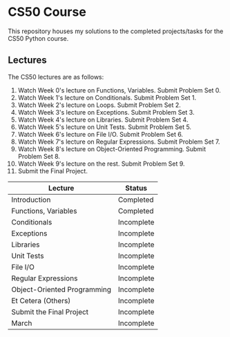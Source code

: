 # CS50 Course

This repository houses my solutions to the completed projects/tasks for the CS50 Python course.

## Lectures
The CS50 lectures are as follows:

1. Watch Week 0's lecture on Functions, Variables. Submit Problem Set 0.
2. Watch Week 1's lecture on Conditionals. Submit Problem Set 1.
3. Watch Week 2's lecture on Loops. Submit Problem Set 2.
4. Watch Week 3's lecture on Exceptions. Submit Problem Set 3.
5. Watch Week 4's lecture on Libraries. Submit Problem Set 4.
6. Watch Week 5's lecture on Unit Tests. Submit Problem Set 5.
7. Watch Week 6's lecture on File I/O. Submit Problem Set 6.
8. Watch Week 7's lecture on Regular Expressions. Submit Problem Set 7.
9. Watch Week 8's lecture on Object-Oriented Programming. Submit Problem Set 8.
10. Watch Week 9's lecture on the rest. Submit Problem Set 9.
11. Submit the Final Project.


| Lecture                      | Status     |
| ---------------------------- | -----------|
| Introduction                 | Completed  |
| Functions, Variables         | Completed  |
| Conditionals                 | Incomplete |
| Exceptions                   | Incomplete |
| Libraries                    | Incomplete |
| Unit Tests                   | Incomplete |
| File I/O                     | Incomplete |
| Regular Expressions          | Incomplete |
| Object-Oriented Programming  | Incomplete |
| Et Cetera (Others)           | Incomplete |
| Submit the Final Project     | Incomplete |
| March                        | Incomplete |
